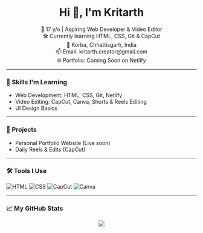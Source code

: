 <h1 align="center">Hi 👋, I'm Kritarth</h1>

<p align="center">
  🚀 17 y/o | Aspiring Web Developer & Video Editor<br>
  🛠️ Currently learning HTML, CSS, Git & CapCut<br>
  📍 Korba, Chhattisgarh, India<br>
  📫 Email: kritarth.creator@gmail.com<br>
  🌐 Portfolio: Coming Soon on Netlify<br>
</p>

---

### 🧠 Skills I'm Learning
- Web Development: HTML, CSS, Git, Netlify
- Video Editing: CapCut, Canva, Shorts & Reels Editing
- UI Design Basics

---

### 📂 Projects
- Personal Portfolio Website (Live soon)
- Daily Reels & Edits (CapCut)

---

### 🛠️ Tools I Use
![HTML](https://img.shields.io/badge/-HTML-E34F26?logo=html5&logoColor=fff&style=flat)
![CSS](https://img.shields.io/badge/-CSS-1572B6?logo=css3&logoColor=fff&style=flat)
![CapCut](https://img.shields.io/badge/-CapCut-black?logo=capcut&logoColor=white&style=flat)
![Canva](https://img.shields.io/badge/-Canva-00C4CC?logo=canva&logoColor=white&style=flat)

---

### 📈 My GitHub Stats
<p align="center">
  <img src="https://github-readme-stats.vercel.app/api?username=kritarth-0410&show_icons=true&theme=radical" />
</p>
